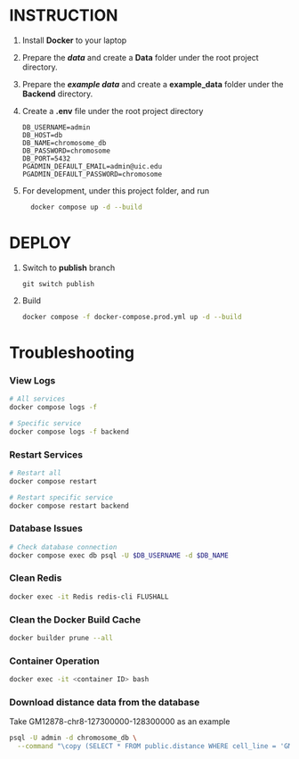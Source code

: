 # INSTRUCTION
1. Install **Docker** to your laptop

2. Prepare the **_data_** and create a **Data** folder under the root project directory.

3. Prepare the **_example data_** and create a **example_data** folder under the **Backend** directory.

4. Create a **.env** file under the root project directory
    ```dotenv
    DB_USERNAME=admin
    DB_HOST=db
    DB_NAME=chromosome_db
    DB_PASSWORD=chromosome
    DB_PORT=5432
    PGADMIN_DEFAULT_EMAIL=admin@uic.edu
    PGADMIN_DEFAULT_PASSWORD=chromosome
    ```

5. For development, under this project folder, and run 
    ```bash
      docker compose up -d --build
    ```

# DEPLOY
1. Switch to **publish** branch
    ```
    git switch publish
    ```
2. Build
    ```bash
    docker compose -f docker-compose.prod.yml up -d --build
    ```

# Troubleshooting

### View Logs
```bash
# All services
docker compose logs -f

# Specific service
docker compose logs -f backend
```

### Restart Services
```bash
# Restart all
docker compose restart

# Restart specific service
docker compose restart backend
```

### Database Issues
```bash
# Check database connection
docker compose exec db psql -U $DB_USERNAME -d $DB_NAME
```

### Clean Redis
```bash
docker exec -it Redis redis-cli FLUSHALL
```

### Clean the Docker Build Cache
```bash
docker builder prune --all
```

### Container Operation
```bash
docker exec -it <container ID> bash
```

### Download distance data from the database
Take GM12878-chr8-127300000-128300000 as an example
```bash
psql -U admin -d chromosome_db \
  --command "\copy (SELECT * FROM public.distance WHERE cell_line = 'GM12878' AND chrid = 'chr8' AND start_value = 127300000 AND end_value = 128300000) TO '/opt/GM12878_chr8_127300000_128300000_original_distance.csv' WITH (FORMAT csv, HEADER, DELIMITER ',', QUOTE '\"', ESCAPE '''');"
```